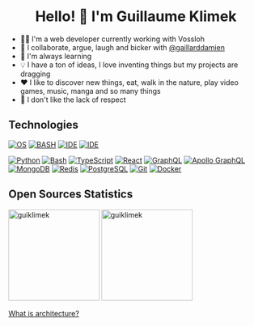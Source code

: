 <h1 align="center">Hello! 👋 I'm Guillaume Klimek</h1>

- 🧑‍💻 I'm a web developer currently working with Vossloh
- 👯 I collaborate, argue, laugh and bicker with <a href="https://github.com/gaillarddamien">@gaillarddamien</a>
- 🌱 I'm always learning
- 💡 I have a ton of ideas, I love inventing things but my projects are dragging
- ❤️ I like to discover new things, eat, walk in the nature, play video games, music, manga and so many things
- 🙅 I don't like the lack of respect

## Technologies

<!-- https://shields.io/docs/logos -->
<!-- https://simpleicons.org/ -->

[![OS](https://img.shields.io/badge/OS-Ubuntu%20Budgie-550770?logo=linux&logoColor=white)](https://ubuntubudgie.org/)
[![BASH](https://img.shields.io/badge/SH-Bashortcut-4eaa25?logo=gnubash&logoColor=white)](https://github.com/guiklimek/bashortcut#bashortcut)
[![IDE](https://img.shields.io/badge/IDE-WebStorm-blue?logo=webstorm)](https://www.jetbrains.com/webstorm/)
[![IDE](https://img.shields.io/badge/IDE-PyCharm-5ADE78?logo=pycharm)](https://www.jetbrains.com/pycharm/)

[<img alt="Python" src="https://img.shields.io/badge/-Python-fdd33d?logo=python"/>](https://www.python.org/)
[<img alt="Bash" src="https://img.shields.io/badge/-Bash-4eaa25?logo=gnubash&logoColor=white"/>](https://tldp.org/LDP/abs/html/index.html)
[<img alt="TypeScript" src="https://img.shields.io/badge/-TypeScript-007ACC?logo=typescript&logoColor=white"/>](https://www.typescriptlang.org/)
[<img alt="React" src="https://img.shields.io/badge/-React-61dafb?logo=react&logoColor=white"/>](https://react.dev/learn)
[<img alt="GraphQL" src="https://img.shields.io/badge/-GraphQL-e10098?logo=graphql&logoColor=white"/>](https://graphql.org/)
[<img alt="Apollo GraphQL" src="https://img.shields.io/badge/-Apollo%20GraphQL-311c87?logo=apollographql&logoColor=white"/>](https://www.apollographql.com/)
[<img alt="MongoDB" src="https://img.shields.io/badge/-MongoDB-13aa52?logo=mongodb&logoColor=white" />](https://www.mongodb.com/)
[<img alt="Redis" src="https://img.shields.io/badge/-Redis-dc382d?logo=redis&logoColor=white" />](https://redis.io/)
[<img alt="PostgreSQL" src="https://img.shields.io/badge/-PostgreSQL-336791?logo=postgresql&logoColor=white"/>](https://www.postgresql.org/)
[<img alt="Git" src="https://img.shields.io/badge/-Git-%23F05032?logo=git&logoColor=%23ffffff"/>](https://git-scm.com/)
[<img alt="Docker" src="https://img.shields.io/badge/-Docker-2496ed?logo=docker&logoColor=white" />](https://www.docker.com/)
<!-- it's commented for the oneliner [<img alt="GitHub" src="https://img.shields.io/badge/-GitHub-181717?logo=github&logoColor=%23ffffff"/>](https://github.com) -->

## Open Sources Statistics

<!-- https://github.com/anuraghazra/github-readme-stats/blob/master/themes/README.md -->
<p align="left">
<img alt="guiklimek" height='180' src="https://github-readme-stats.vercel.app/api?username=guiklimek&theme=outrun&show_icons=true"/>
<img alt="guiklimek" height='180' src="https://github-readme-stats.vercel.app/api/top-langs/?username=guiklimek&theme=outrun"> <!-- &hide=Dockerfile -->
</p>

<a href="https://react-file-structure.surge.sh/">What is architecture?</a>
